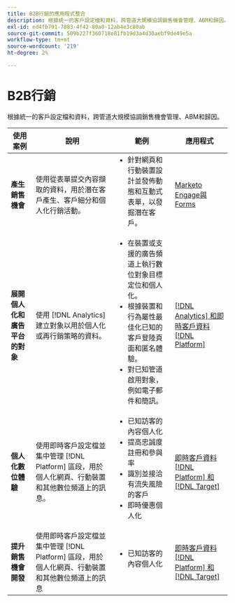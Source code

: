 ```yaml
---
title: B2B行銷的應用程式整合
description: 根據統一的客戶設定檔和資料，跨管道大規模協調銷售機會管理、ABM和歸因。
exl-id: ed4fb791-7883-4f42-80a0-12ab4e3c80ab
source-git-commit: 509b227f360718e81fb19d3a4d30aebf9de49e5a
workflow-type: tm+mt
source-wordcount: '219'
ht-degree: 2%

---
```


# B2B行銷

根據統一的客戶設定檔和資料，跨管道大規模協調銷售機會管理、ABM和歸因。


<table>

<thead>
    <tr>
      <th>使用案例</th>
      <th>說明</th>
      <th>範例</th>
      <th>應用程式</th>
    </tr>
  </thead>

<tbody>
<tr>
  <td><strong>產生銷售機會</strong><br/></td>
  <td>使用從表單提交內容擷取的資料，用於潛在客戶產生、客戶細分和個人化行銷活動。
  </td>
  <td>
    <ul style="margin-top: 0;">
      <li>針對網頁和行動裝置設計並發佈動態和互動式表單，以發掘潛在客戶。</li>
    </ul>
  </td>
  <td><a href= "../integrations-between-applications/marketo/marketo-experience-manager.md"> Marketo Engage與Forms</a></td>
</tr>


<tr>
  <td rowspan="1"><strong>展開個人化和廣告平台的對象</strong><br/></td> 
  <td>使用 [!DNL Analytics] 建立對象以用於個人化或再行銷策略的資料。</td>
  <td>
    <ul style="margin-top: 0;">
      <li>在裝置或支援的廣告頻道上執行數位對象目標定位和個人化。</li>
      <li>根據裝置和行為屬性最佳化已知的客戶登陸頁面和匿名體驗。</li>
      <li>對已知管道啟用對象，例如電子郵件和簡訊。</li>
    </ul>    
  </td>
  <td><a href="../integrations-between-applications/analytics/analytics-rtcdp.md">[!DNL Analytics] 和即時客戶資料 [!DNL Platform]</a></td>
</tr>

<tr>
  <td><strong>個人化數位體驗</strong><br/></td>
  <td> 使用即時客戶設定檔並集中管理 [!DNL Platform] 區段，用於個人化網頁、行動裝置和其他數位頻道上的訊息。
  </td>
  <td>
    <ul style="margin-top: 0;">
      <li>已知訪客的內容個人化</li>
      <li>提高忠誠度註冊和參與率</li>
      <li>識別並接洽有流失風險的客戶</li>
      <li>即時優惠個人化</li>
    </ul>
  </td>
  <td><a href="../integrations-between-applications/rtcdp/rtcdp-target.md">即時客戶資料 [!DNL Platform] 和 [!DNL Target]</a></td>
</tr>

<tr>
  <td><strong>提升銷售機會開發</strong><br/></td>
  <td>
    使用即時客戶設定檔並集中管理 [!DNL Platform] 區段，用於個人化網頁、行動裝置和其他數位頻道上的訊息
  </td>
  <td>
    <ul style="margin-top: 0;">
      <li>已知訪客的內容個人化</li>
    </ul>
  </td>
  <td><a href="../integrations-between-applications/rtcdp/rtcdp-target.md">即時客戶資料 [!DNL Platform] 和 [!DNL Target]</a></td>
</tr>
</tbody>
</table>
